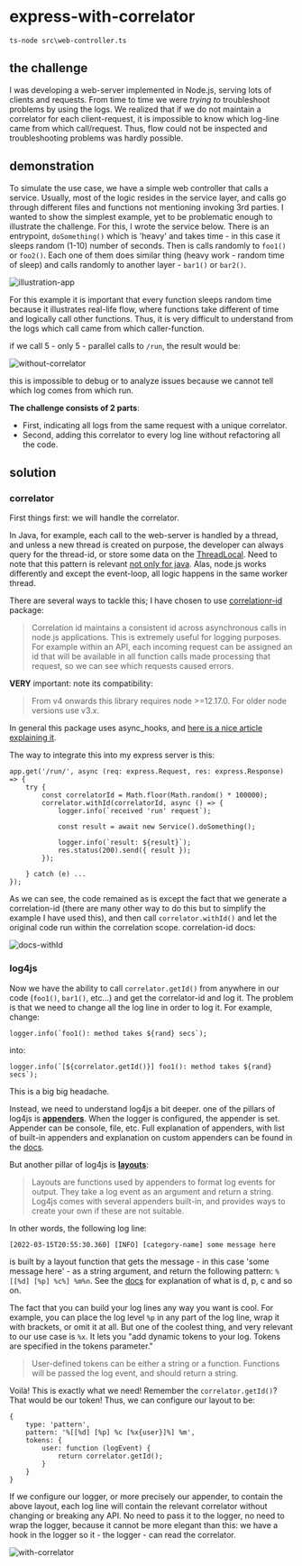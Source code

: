# express-with-correlator


    ts-node src\web-controller.ts

## the challenge

I was developing a web-server implemented in Node.js, serving lots of clients and requests. From time to time we were *trying 
to* troubleshoot  
problems by using the logs. We realized that if we do not maintain a correlator for each client-request, it is impossible to know which log-line
came from which call/request. Thus, flow could not be inspected and troubleshooting problems was hardly possible.

## demonstration

To simulate the use case, we have a simple web controller that calls a service. Usually, most of the logic resides in the 
service layer, and calls go through different files and functions not mentioning invoking 3rd parties. I wanted to show
the simplest example, yet to be problematic enough to illustrate the challenge. For this, I wrote the service below. There
is an entrypoint, `doSomething()` which is 'heavy' and takes time - in this case it sleeps random (1-10) number of seconds.
Then is calls randomly to `foo1()` or `foo2()`. Each one of them does similar thing (heavy work - random time of sleep) and calls
randomly to another layer - `bar1()` or `bar2()`. 

![illustration-app](illustration-app.JPG)

For this example it is important that every function sleeps random time
because it illustrates real-life flow, where functions take different of time and logically call other functions. Thus, it
is very difficult to understand from the logs which call came from which caller-function.

if we call 5 - only 5 - parallel calls to `/run`, the result would be:

![without-correlator](logs-without-correlator.JPG)

this is impossible to debug or to analyze issues because we cannot tell which log comes from which run.

**The challenge consists of 2 parts**:
* First, indicating all logs from the same request with a unique correlator.
* Second, adding this correlator to every log line without refactoring all the code.

## solution

### correlator

First things first: we will handle the correlator.

In Java, for example, each call to the web-server is handled by a thread, and unless a new thread is created on purpose, the
developer can always query for the thread-id, or store some data on the [ThreadLocal](https://docs.oracle.com/javase/7/docs/api/java/lang/ThreadLocal.html).
Need to note that this pattern is relevant [not only for java](https://en.wikipedia.org/wiki/Thread-local_storage).
Alas, node.js works differently and except the event-loop, all logic happens in the same worker thread.

There are several ways to tackle this; I have chosen to use [correlationr-id](https://www.npmjs.com/package/correlation-id)
package:

>Correlation id maintains a consistent id across asynchronous calls in node.js applications. This is extremely useful for 
 logging purposes. For example within an API, each incoming request can be assigned an id that will be available in all 
 function calls made processing that request, so we can see which requests caused errors.

**VERY** important: note its compatibility:

>From v4 onwards this library requires node >=12.17.0. For older node versions use v3.x.

In general this package uses async_hooks, and [here is a nice article explaining it](https://medium.com/the-node-js-collection/async-hooks-in-node-js-illustrated-b7ce1344111f).

The way to integrate this into my express server is this:


    app.get('/run/', async (req: express.Request, res: express.Response) => {
        try {
            const correlatorId = Math.floor(Math.random() * 100000);
            correlator.withId(correlatorId, async () => {
                logger.info(`received 'run' request`);
        
                const result = await new Service().doSomething();
        
                logger.info(`result: ${result}`);
                res.status(200).send({ result });
            });
        
        } catch (e) ...
    });

As we can see, the code remained as is except the fact that we generate a correlation-id (there are many other way to do this
but to simplify the example I have used this), and then call `correlator.withId()` and let the original code run within the 
correlation scope. correlation-id docs:

![docs-withId](docs-withId.JPG)


### log4js

Now we have the ability to call `correlator.getId()` from anywhere in our code (`foo1()`, `bar1()`, etc...) and get the 
correlator-id and log it. The problem is that we need to change all the log line in order to log it. For example, change:

    logger.info(`foo1(): method takes ${rand} secs`);

into:

    logger.info(`[${correlator.getId()}] foo1(): method takes ${rand} secs`);

This is a big big headache.

Instead, we need to understand log4js a bit deeper. one of the pillars of log4js is [**appenders**](https://log4js-node.github.io/log4js-node/appenders.html). When the logger is configured,
the appender is set. Appender can be console, file, etc. Full explanation of appenders, with list of built-in appenders and
explanation on custom appenders can be found in the [docs](https://log4js-node.github.io/log4js-node/appenders.html). 

But another pillar of log4js is [**layouts**]():

>Layouts are functions used by appenders to format log events for output. They take a log event as an argument and return 
a string. Log4js comes with several appenders built-in, and provides ways to create your own if these are not suitable.

In other words, the following log line:

    [2022-03-15T20:55:30.360] [INFO] [category-name] some message here

is built by a layout function that gets the message - in this case 'some message here' - as a string argument, and return the following
pattern: `%[[%d] [%p] %c%] %m%n`. See the [docs]() for explanation of what is d, p, c and so on. 

The fact that you can build your log lines any way you want is cool. For example, you can place the log level `%p` in any part
of the log line, wrap it with brackets, or omit it at all. But one of the coolest thing, and very relevant to 
our use case is `%x`. It lets you "add dynamic tokens to your log. Tokens are specified in the tokens parameter."

>User-defined tokens can be either a string or a function. Functions will be passed the log event, and should return a string.

Voilà! This is exactly what we need! Remember the `correlator.getId()`? That would be our token!
Thus, we can configure our layout to be:

```
{
    type: 'pattern',
    pattern: '%[[%d] [%p] %c [%x{user}]%] %m',
    tokens: {
        user: function (logEvent) {
            return correlator.getId();
        }
    }
}
```

If we configure our logger, or more precisely our appender, to contain the above layout, each log line will contain the 
relevant correlator without changing or breaking any API. No need to pass it to the logger, no need to wrap the logger, because 
it cannot be more elegant than this: we have a hook in the logger so it - the logger - can read the correlator.

![with-correlator](logs-with-correlator.JPG)
